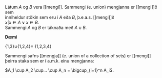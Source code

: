 Látum $A$ og $B$ vera [[mengi]]. Sammengi (e. union) mengjanna er [[mengi]]ð sem  
inniheldur stökin sem eru í $A$ eða $B$, þ.e.a.s. [[mengi]]ð  
${x |x \in A \lor x \in B}$.  
Sammengi $A$ og $B$ er táknaða með $A \cup B$.

**Dæmi**

{1,3}$\cup${1,2,4}= {1,2,3,4}

Sammengi safns [[mengja]] (e. union of a collection of sets) er [[mengi]] þeirra staka sem er í a.m.k. einu mengjanna:  

$A_1 \cup A_2 \cup... \cup A_n = \bigcup_{i=1}^n A_i$.  
